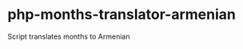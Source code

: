 php-months-translator-armenian
==============================

Script translates months to Armenian
